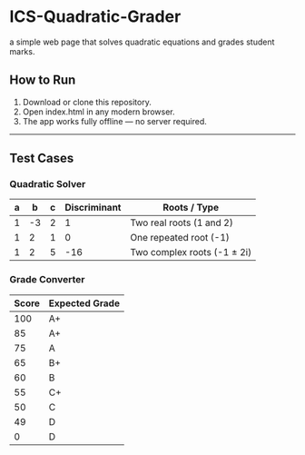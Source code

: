 # ICS-Quadratic-Grader
a simple web page that solves quadratic equations and grades student marks.

##  How to Run
1. Download or clone this repository.
2. Open index.html in any modern browser.
3. The app works fully offline — no server required.

---
## Test Cases

### Quadratic Solver
| a | b | c | Discriminant | Roots / Type |
|---|---|---|---------------|---------------|
| 1 | -3 | 2 | 1 | Two real roots (1 and 2) |
| 1 | 2 | 1 | 0 | One repeated root (-1) |
| 1 | 2 | 5 | -16 | Two complex roots (-1 ± 2i) |

### Grade Converter
| Score | Expected Grade |
|--------|----------------|
| 100 | A+ |
| 85 | A+ |
| 75 | A |
| 65 | B+ |
| 60 | B |
| 55 | C+ |
| 50 | C |
| 49 | D |
| 0 | D |

